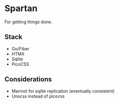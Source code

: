 # Spartan

For getting things done.

## Stack

- Go/Fiber
- HTMX
- Sqlite
- PicoCSS

## Considerations

- Marmot for sqlite replication (eventually consistent)
- Unocss instead of picocss

